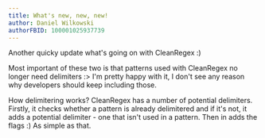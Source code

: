 ```yaml
---
title: What's new, new, new!
author: Daniel Wilkowski
authorFBID: 100001025937739
---
```


Another quicky update what's going on with CleanRegex :)

Most important of these two is that patterns used with CleanRegex no longer need delimiters :> I'm pretty happy with it,
I don't see any reason why developers should keep including those.

<!--truncate-->

How delimitering works? CleanRegex has a number of potential delimiters. Firstly, it checks whether a pattern is already
delimitered and if it's not, it adds a potential delimiter - one that isn't used in a pattern. Then in adds the 
flags :) As simple as that.
